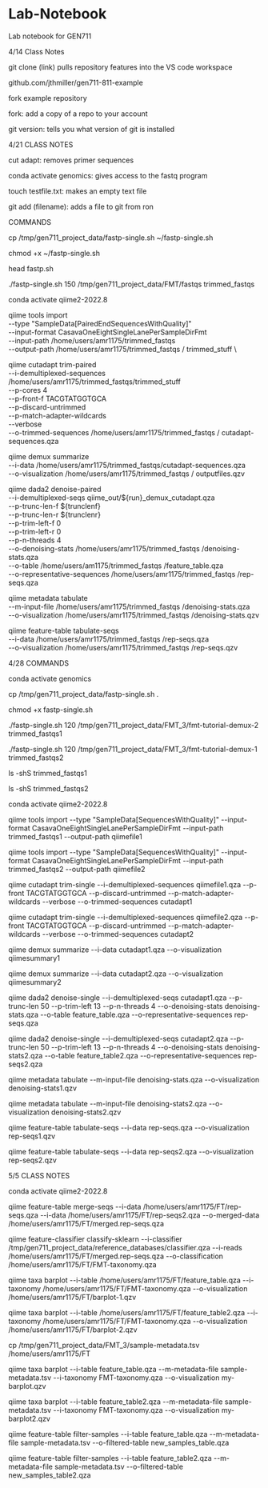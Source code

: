 # Lab-Notebook
Lab notebook for GEN711

4/14 Class Notes

git clone (link)
pulls repository features into the VS code workspace 

github.com/jthmiller/gen711-811-example

fork example repository 

fork:
add a copy of a repo to your account

git version:
tells you what version of git is installed

4/21 CLASS NOTES

cut adapt:
removes primer sequences 

conda activate genomics: 
gives access to the fastq program

touch testfile.txt:
makes an empty text file

git add (filename):
adds a file to git from ron


COMMANDS

cp /tmp/gen711_project_data/fastp-single.sh ~/fastp-single.sh

chmod +x ~/fastp-single.sh

head fastp.sh

./fastp-single.sh 150 /tmp/gen711_project_data/FMT/fastqs trimmed_fastqs

conda activate qiime2-2022.8

qiime tools import \
   --type "SampleData[PairedEndSequencesWithQuality]"  \
   --input-format CasavaOneEightSingleLanePerSampleDirFmt \
   --input-path /home/users/amr1175/trimmed_fastqs \
   --output-path /home/users/amr1175/trimmed_fastqs / trimmed_stuff \

   qiime cutadapt trim-paired \
    --i-demultiplexed-sequences /home/users/amr1175/trimmed_fastqs/trimmed_stuff \
    --p-cores 4 \
    --p-front-f TACGTATGGTGCA \
    --p-discard-untrimmed \
    --p-match-adapter-wildcards \
    --verbose \
    --o-trimmed-sequences /home/users/amr1175/trimmed_fastqs / cutadapt-sequences.qza

qiime demux summarize \
--i-data /home/users/amr1175/trimmed_fastqs/cutadapt-sequences.qza \
--o-visualization  /home/users/amr1175/trimmed_fastqs / outputfiles.qzv 

qiime dada2 denoise-paired \
    --i-demultiplexed-seqs qiime_out/${run}_demux_cutadapt.qza  \
    --p-trunc-len-f ${trunclenf} \
    --p-trunc-len-r ${trunclenr} \
    --p-trim-left-f 0 \
    --p-trim-left-r 0 \
    --p-n-threads 4 \
    --o-denoising-stats /home/users/amr1175/trimmed_fastqs /denoising-stats.qza \
    --o-table /home/users/am1175/trimmed_fastqs /feature_table.qza \
    --o-representative-sequences /home/users/amr1175/trimmed_fastqs /rep-seqs.qza

qiime metadata tabulate \
    --m-input-file /home/users/amr1175/trimmed_fastqs /denoising-stats.qza \
    --o-visualization /home/users/amr1175/trimmed_fastqs /denoising-stats.qzv

qiime feature-table tabulate-seqs \
        --i-data /home/users/amr1175/trimmed_fastqs /rep-seqs.qza \
        --o-visualization /home/users/amr1175/trimmed_fastqs /rep-seqs.qzv 


4/28 COMMANDS

conda activate genomics

cp /tmp/gen711_project_data/fastp-single.sh .

chmod +x fastp-single.sh

./fastp-single.sh 120 /tmp/gen711_project_data/FMT_3/fmt-tutorial-demux-2 trimmed_fastqs1

./fastp-single.sh 120 /tmp/gen711_project_data/FMT_3/fmt-tutorial-demux-1 trimmed_fastqs2

ls -shS trimmed_fastqs1

ls -shS trimmed_fastqs2

conda activate qiime2-2022.8

qiime tools import --type "SampleData[SequencesWithQuality]" --input-format CasavaOneEightSingleLanePerSampleDirFmt --input-path trimmed_fastqs1 --output-path qiimefile1

qiime tools import --type "SampleData[SequencesWithQuality]" --input-format CasavaOneEightSingleLanePerSampleDirFmt --input-path trimmed_fastqs2 --output-path qiimefile2

qiime cutadapt trim-single --i-demultiplexed-sequences qiimefile1.qza --p-front TACGTATGGTGCA --p-discard-untrimmed --p-match-adapter-wildcards --verbose --o-trimmed-sequences cutadapt1

qiime cutadapt trim-single --i-demultiplexed-sequences qiimefile2.qza --p-front TACGTATGGTGCA --p-discard-untrimmed --p-match-adapter-wildcards --verbose --o-trimmed-sequences cutadapt2

qiime demux summarize --i-data cutadapt1.qza --o-visualization qiimesummary1

qiime demux summarize --i-data cutadapt2.qza --o-visualization qiimesummary2

qiime dada2 denoise-single --i-demultiplexed-seqs cutadapt1.qza --p-trunc-len 50 --p-trim-left 13 --p-n-threads 4 --o-denoising-stats denoising-stats.qza --o-table feature_table.qza --o-representative-sequences rep-seqs.qza

qiime dada2 denoise-single --i-demultiplexed-seqs cutadapt2.qza --p-trunc-len 50 --p-trim-left 13 --p-n-threads 4 --o-denoising-stats denoising-stats2.qza --o-table feature_table2.qza --o-representative-sequences rep-seqs2.qza

qiime metadata tabulate --m-input-file denoising-stats.qza --o-visualization denoising-stats1.qzv

qiime metadata tabulate --m-input-file denoising-stats2.qza --o-visualization denoising-stats2.qzv

qiime feature-table tabulate-seqs --i-data rep-seqs.qza --o-visualization rep-seqs1.qzv

qiime feature-table tabulate-seqs --i-data rep-seqs2.qza --o-visualization rep-seqs2.qzv

5/5 CLASS NOTES

conda activate qiime2-2022.8

qiime feature-table merge-seqs --i-data /home/users/amr1175/FT/rep-seqs.qza --i-data /home/users/amr1175/FT/rep-seqs2.qza --o-merged-data /home/users/amr1175/FT/merged.rep-seqs.qza

qiime feature-classifier classify-sklearn --i-classifier /tmp/gen711_project_data/reference_databases/classifier.qza --i-reads /home/users/amr1175/FT/merged.rep-seqs.qza --o-classification /home/users/amr1175/FT/FMT-taxonomy.qza

qiime taxa barplot --i-table /home/users/amr1175/FT/feature_table.qza --i-taxonomy /home/users/amr1175/FT/FMT-taxonomy.qza --o-visualization /home/users/amr1175/FT/barplot-1.qzv

qiime taxa barplot --i-table /home/users/amr1175/FT/feature_table2.qza --i-taxonomy /home/users/amr1175/FT/FMT-taxonomy.qza --o-visualization /home/users/amr1175/FT/barplot-2.qzv

cp /tmp/gen711_project_data/FMT_3/sample-metadata.tsv /home/users/amr1175/FT

qiime taxa barplot --i-table feature_table.qza --m-metadata-file sample-metadata.tsv --i-taxonomy FMT-taxonomy.qza --o-visualization my-barplot.qzv

qiime taxa barplot --i-table feature_table2.qza --m-metadata-file sample-metadata.tsv --i-taxonomy FMT-taxonomy.qza --o-visualization my-barplot2.qzv

qiime feature-table filter-samples --i-table feature_table.qza --m-metadata-file sample-metadata.tsv --o-filtered-table new_samples_table.qza

qiime feature-table filter-samples --i-table feature_table2.qza --m-metadata-file sample-metadata.tsv --o-filtered-table new_samples_table2.qza

